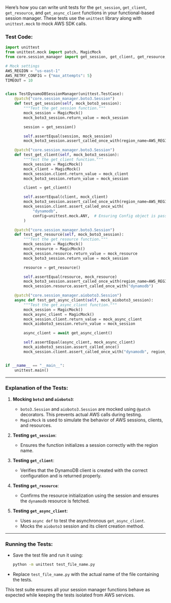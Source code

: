 Here’s how you can write unit tests for the `get_session`, `get_client`, `get_resource`, and `get_async_client` functions in your functional-based session manager. These tests use the `unittest` library along with `unittest.mock` to mock AWS SDK calls.

### Test Code:

```python
import unittest
from unittest.mock import patch, MagicMock
from core.session_manager import get_session, get_client, get_resource, get_async_client

# Mock settings
AWS_REGION = "us-east-1"
AWS_RETRY_CONFIG = {"max_attempts": 5}
TIMEOUT = 10


class TestDynamoDBSessionManager(unittest.TestCase):
    @patch("core.session_manager.boto3.Session")
    def test_get_session(self, mock_boto3_session):
        """Test the get_session function."""
        mock_session = MagicMock()
        mock_boto3_session.return_value = mock_session

        session = get_session()

        self.assertEqual(session, mock_session)
        mock_boto3_session.assert_called_once_with(region_name=AWS_REGION)

    @patch("core.session_manager.boto3.Session")
    def test_get_client(self, mock_boto3_session):
        """Test the get_client function."""
        mock_session = MagicMock()
        mock_client = MagicMock()
        mock_session.client.return_value = mock_client
        mock_boto3_session.return_value = mock_session

        client = get_client()

        self.assertEqual(client, mock_client)
        mock_boto3_session.assert_called_once_with(region_name=AWS_REGION)
        mock_session.client.assert_called_once_with(
            "dynamodb",
            config=unittest.mock.ANY,  # Ensuring Config object is passed
        )

    @patch("core.session_manager.boto3.Session")
    def test_get_resource(self, mock_boto3_session):
        """Test the get_resource function."""
        mock_session = MagicMock()
        mock_resource = MagicMock()
        mock_session.resource.return_value = mock_resource
        mock_boto3_session.return_value = mock_session

        resource = get_resource()

        self.assertEqual(resource, mock_resource)
        mock_boto3_session.assert_called_once_with(region_name=AWS_REGION)
        mock_session.resource.assert_called_once_with("dynamodb")

    @patch("core.session_manager.aioboto3.Session")
    async def test_get_async_client(self, mock_aioboto3_session):
        """Test the get_async_client function."""
        mock_session = MagicMock()
        mock_async_client = MagicMock()
        mock_session.client.return_value = mock_async_client
        mock_aioboto3_session.return_value = mock_session

        async_client = await get_async_client()

        self.assertEqual(async_client, mock_async_client)
        mock_aioboto3_session.assert_called_once()
        mock_session.client.assert_called_once_with("dynamodb", region_name=AWS_REGION)


if __name__ == "__main__":
    unittest.main()
```

---

### Explanation of the Tests:

1. **Mocking `boto3` and `aioboto3`**:
   - `boto3.Session` and `aioboto3.Session` are mocked using `@patch` decorators. This prevents actual AWS calls during testing.
   - `MagicMock` is used to simulate the behavior of AWS sessions, clients, and resources.

2. **Testing `get_session`**:
   - Ensures the function initializes a session correctly with the region name.

3. **Testing `get_client`**:
   - Verifies that the DynamoDB client is created with the correct configuration and is returned properly.

4. **Testing `get_resource`**:
   - Confirms the resource initialization using the session and ensures the `dynamodb` resource is fetched.

5. **Testing `get_async_client`**:
   - Uses `async def` to test the asynchronous `get_async_client`.
   - Mocks the `aioboto3` session and its client creation method.

---

### Running the Tests:
- Save the test file and run it using:
  ```bash
  python -m unittest test_file_name.py
  ```
- Replace `test_file_name.py` with the actual name of the file containing the tests.

This test suite ensures all your session manager functions behave as expected while keeping the tests isolated from AWS services.
